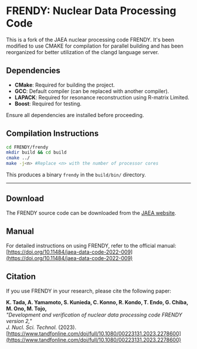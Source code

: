 
# FRENDY: Nuclear Data Processing Code
This is a fork of the JAEA nuclear processing code FRENDY. It's been modified to use CMAKE for compilation for parallel building and has been reorganized for better utilization of the clangd language server.

## Dependencies
- **CMake**: Required for building the project.
- **GCC**: Default compiler (can be replaced with another compiler).
- **LAPACK**: Required for resonance reconstruction using R-matrix Limited.
- **Boost**: Required for testing.

Ensure all dependencies are installed before proceeding.


## Compilation Instructions

   ```bash
   cd FRENDY/frendy
   mkdir build && cd build
   cmake ../
   make -j<n> #Replace <n> with the number of processor cores
```
This produces a binary `frendy` in the `build/bin/` directory.


---
## Download
The FRENDY source code can be downloaded from the [JAEA website](https://rpg.jaea.go.jp/main/en/program_frendy/).


## Manual
For detailed instructions on using FRENDY, refer to the official manual:  
[https://doi.org/10.11484/jaea-data-code-2022-009](https://doi.org/10.11484/jaea-data-code-2022-009)


## Citation
If you use FRENDY in your research, please cite the following paper:

**K. Tada, A. Yamamoto, S. Kunieda, C. Konno, R. Kondo, T. Endo, G. Chiba, M. Ono, M. Tojo,**  
*"Development and verification of nuclear data processing code FRENDY version 2,"*  
*J. Nucl. Sci. Technol.* (2023).  
[https://www.tandfonline.com/doi/full/10.1080/00223131.2023.2278600](https://www.tandfonline.com/doi/full/10.1080/00223131.2023.2278600)
